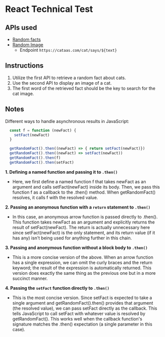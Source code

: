 # React Technical Test

## APIs used

- [Random facts](https://catfact.ninja/fact)
- [Random Image](https://cataas.com/cat/says/hello)
  - Endpoint `https://cataas.com/cat/says/${text}`

## Instructions

1. Utilize the first API to retrieve a random fact about cats.
2. Use the second API to display an image of a cat.
3. The first word of the retrieved fact should be the key to search for the cat image.

## Notes

Different ways to handle asynchronous results in JavaScript:

```javascript
  const f = function (newFact) {
    setFact(newFact)
  }

  getRandomFact().then((newFact) => { return setFact(newFact)})
  getRandomFact().then((newFact) => setFact(newFact))
  getRandomFact().then(f)
  getRandomFact().then(setFact)
```

**1. Defining a named function and passing it to `.then()`**

- Here, we first define a named function f that takes newFact as an argument and calls setFact(newFact) inside its body. Then, we pass this function f as a callback to the .then() method. When getRandomFact() resolves, it calls f with the resolved value.

**2. Passing an anonymous function with a `return` statement to `.then()`**

- In this case, an anonymous arrow function is passed directly to .then(). This function takes newFact as an argument and explicitly returns the result of setFact(newFact). The return is actually unnecessary here since setFact(newFact) is the only statement, and its return value (if it has any) isn't being used for anything further in this chain.

**3. Passing and anonymous function without a block body to `.then()`**

- This is a more concise version of the above. When an arrow function has a single expression, we can omit the curly braces and the return keyword; the result of the expression is automatically returned. This version does exactly the same thing as the previous one but in a more succinct manner.

**4. Passing the `setFact` function directly to `.then()`**

- This is the most concise version. Since setFact is expected to take a single argument and getRandomFact().then() provides that argument (the resolved value), we can pass setFact directly as the callback. This tells JavaScript to call setFact with whatever value is resolved by getRandomFact(). This works well when the callback function's signature matches the .then() expectation (a single parameter in this case).
